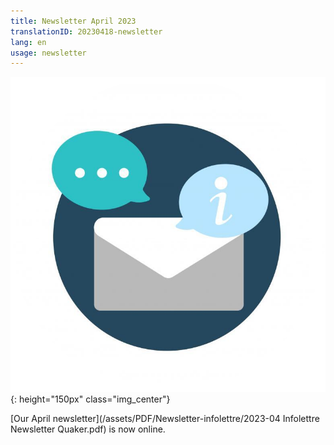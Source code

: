 ```yaml
---
title: Newsletter April 2023
translationID: 20230418-newsletter
lang: en
usage: newsletter
---
```

![Newsletter image](/assets/images/email-icon.png){: height="150px" class="img_center"}

[Our April newsletter](/assets/PDF/Newsletter-infolettre/2023-04 Infolettre Newsletter Quaker.pdf) is now online.
